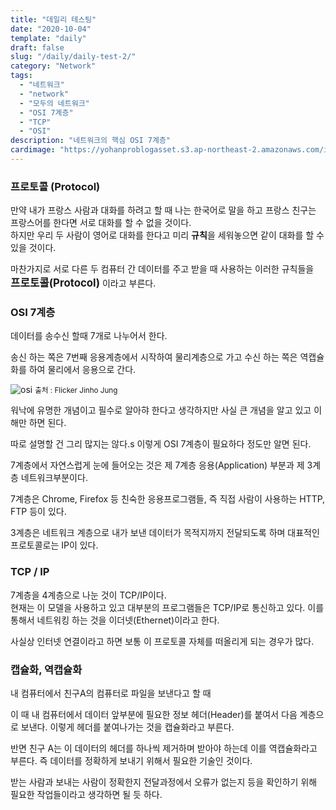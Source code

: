 ```yaml
---
title: "데일리 테스팅"
date: "2020-10-04"
template: "daily"
draft: false
slug: "/daily/daily-test-2/"
category: "Network"
tags:
  - "네트워크"
  - "network"
  - "모두의 네트워크"
  - "OSI 7계층"
  - "TCP"
  - "OSI"
description: "네트워크의 핵심 OSI 7계층"
cardimage: "https://yohanproblogasset.s3.ap-northeast-2.amazonaws.com/images/daily/game/brittney-burnett-699634-unsplash.jpg"
---
```


### 프로토콜 (Protocol)

만약 내가 프랑스 사람과 대화를 하려고 할 때 나는 한국어로 말을 하고 프랑스 친구는 프랑스어를 한다면 서로 대화를 할 수 없을 것이다.<br>
하지만 우리 두 사람이 영어로 대화를 한다고 미리 **규칙**을 세워놓으면 같이 대화를 할 수 있을 것이다.

마찬가지로 서로 다른 두 컴퓨터 간 데이터를 주고 받을 때 사용하는 이러한 규칙들을 <br>
<span class="color--red noto" style="font-weight: bold; font-size: 1.2em;">프로토콜(Protocol)</span> 이라고 부른다.

### OSI 7계층

데이터를 송수신 할때 7개로 나누어서 한다.

송신 하는 쪽은 7번째 응용계층에서 시작하여 물리계층으로 가고
수신 하는 쪽은 역캡슐화를 하여 물리에서 응용으로 간다.

![osi](/media/images/network/OSI/OSI.png)
<small class="caption">출처 : Flicker Jinho Jung</small>

워낙에 유명한 개념이고 필수로 알아햐 한다고 생각하지만 사실 큰 개념을 알고 있고 이해만 하면 된다.

따로 설명할 건 그리 많지는 않다.s
이렇게 OSI 7계층이 필요하다 정도만 알면 된다.

7계층에서 자연스럽게 눈에 들어오는 것은
제 <span class="color--red">7계층 응용(Application)</span> 부분과 제 3계층 <span class="color--red">네트워크</span>부분이다.

7계층은 Chrome, Firefox 등 친숙한 응용프로그램들, 즉 직접 사람이 사용하는 <span class="color--red">HTTP, FTP 등이 있다.</span>

3계층은 네트워크 계층으로 내가 보낸 데이터가 목적지까지 전달되도록 하며 대표적인 프로토콜로는 <span class="color--red">IP</span>이 있다.

### TCP / IP

7계층을 4계층으로 나눈 것이 TCP/IP이다.<br>
현재는 이 모델을 사용하고 있고 대부분의 프로그램들은 TCP/IP로 통신하고 있다.
이를 통해서 네트워킹 하는 것을 <span class='color--red highlight'>이더넷(Ethernet)</span>이라고 한다.

사실상 인터넷 연결이라고 하면 보통 이 프로토콜 자체를 떠올리게 되는 경우가 많다.

### 캡슐화, 역캡슐화

내 컴퓨터에서 친구A의 컴퓨터로 파일을 보낸다고 할 때

이 때 내 컴퓨터에서 데이터 앞부분에 필요한 정보 헤더(Header)를 붙여서 다음 계층으로 보낸다. 이렇게 헤더를 붙여나가는 것을 <span class="color--red">캡슐화</span>라고 부른다.

반면 친구 A는 이 데이터의 헤더를 하나씩 제거하며 받아야 하는데 이를 <span class="color--red">역캡슐화</span>라고 부른다.
즉 데이터를 정확하게 보내기 위해서 필요한 기술인 것이다.

받는 사람과 보내는 사람이 정확한지 전달과정에서 오류가 없는지 등을 확인하기 위해 필요한 작업들이라고 생각하면 될 듯 하다.
